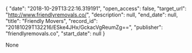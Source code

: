 {
  "date": "2018-10-29T13:22:16.319191", 
  "open_access": false, 
  "target_url": "http://www.friendlyremovals.co/", 
  "description": null, 
  "end_date": null, 
  "title": "Friendly Movers", 
  "record_id": "20181029T132216/ESke4JHx/GckacVgReumZg==", 
  "publisher": "friendlyremovals.co", 
  "start_date": null
}

None